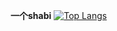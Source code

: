 **一个shabi**
[![Top Langs](https://github-readme-stats.xyz1024.vercel.app/api/top-langs/?username=xyz1024-alt&layout=compact)](https://github.com/anuraghazra/github-readme-stats)
